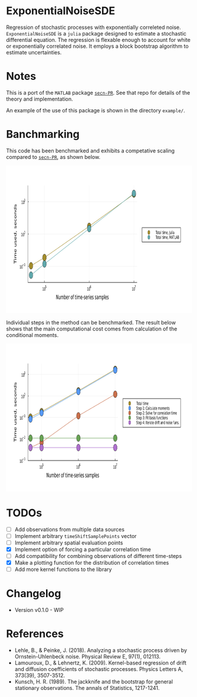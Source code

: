 # ExponentialNoiseSDE
Regression of stochastic processes with exponentially correleted noise. `ExponentialNoiseSDE` is a `julia` package designed to estimate a stochastic differential equation. The regression is flexable enough to account for white or exponentially correlated noise. It employs a block bootstrap algorithm to estimate uncertainties. 

# Notes

This is a port of the `MATLAB` package [`secn-PR`](https://github.com/williamjsdavis/secn-PR). See that repo for details of the theory and implementation.

An example of the use of this package is shown in the directory `example/`.

# Banchmarking

This code has been benchmarked and exhibits a competative scaling compared to [`secn-PR`](https://github.com/williamjsdavis/secn-PR), as shown below.

<img src="/example/benchmarking_time_comparison.png" height="400"/>

Individual steps in the method can be benchmarked. The result below shows that the main computational cost comes from calculation of the conditional moments.

<img src="/example/benchmarking_time.png" height="400"/>

# TODOs

- [ ] Add observations from multiple data sources
- [ ] Implement arbitrary `timeShiftSamplePoints` vector
- [ ] Implement arbitrary spatial evaluation points
- [x] Implement option of forcing a particular correlation time
- [ ] Add compatibility for combining observations of different time-steps
- [x] Make a plotting function for the distribution of correlation times
- [ ] Add more kernel functions to the library

# Changelog

- Version v0.1.0 - WIP

# References

- Lehle, B., & Peinke, J. (2018). Analyzing a stochastic process driven by Ornstein-Uhlenbeck noise. Physical Review E, 97(1), 012113.
- Lamouroux, D., & Lehnertz, K. (2009). Kernel-based regression of drift and diffusion coefficients of stochastic processes. Physics Letters A, 373(39), 3507-3512.
- Kunsch, H. R. (1989). The jackknife and the bootstrap for general stationary observations. The annals of Statistics, 1217-1241.